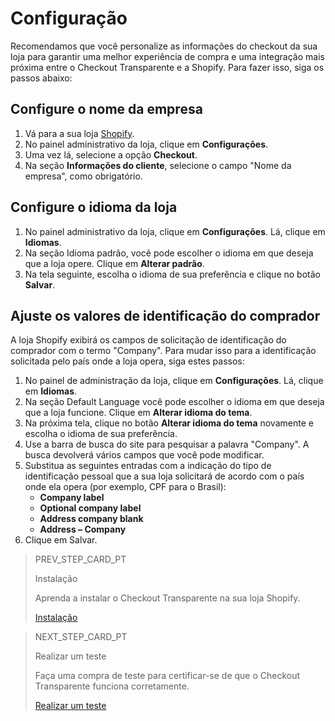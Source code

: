 # Configuração

Recomendamos que você personalize as informações do checkout da sua loja para garantir uma melhor experiência de compra e uma integração mais próxima entre o Checkout Transparente e a Shopify. Para fazer isso, siga os passos abaixo:

## Configure o nome da empresa

1. Vá para a sua loja [Shopify](https://accounts.shopify.com/store-login).
2. No painel administrativo da loja, clique em **Configurações**.
3. Uma vez lá, selecione a opção **Checkout**.
4. Na seção **Informações do cliente**, selecione o campo "Nome da empresa", como obrigatório.

## Configure o idioma da loja

1. No painel administrativo da loja, clique em **Configurações**. Lá, clique em **Idiomas**.
2. Na seção Idioma padrão, você pode escolher o idioma em que deseja que a loja opere. Clique em **Alterar padrão**. 
3. Na tela seguinte, escolha o idioma de sua preferência e clique no botão **Salvar**.


## Ajuste os valores de identificação do comprador

A loja Shopify exibirá os campos de solicitação de identificação do comprador com o termo "Company". Para mudar isso para a identificação solicitada pelo país onde a loja opera, siga estes passos:

1. No painel de administração da loja, clique em **Configurações**. Lá, clique em **Idiomas**.
2. Na seção Default Language você pode escolher o idioma em que deseja que a loja funcione. Clique em **Alterar idioma do tema**.
3. Na próxima tela, clique no botão **Alterar idioma do tema** novamente e escolha o idioma de sua preferência.
4. Use a barra de busca do site para pesquisar a palavra "Company". A busca devolverá vários campos que você pode modificar.
5. Substitua as seguintes entradas com a indicação do tipo de identificação pessoal que a sua loja solicitará de acordo com o país onde ela opera (por exemplo, CPF para o Brasil):
    * **Company label**
    * **Optional company label**
    * **Address company blank**
    * **Address – Company**
6. Clique em Salvar.

> PREV_STEP_CARD_PT
>
> Instalação
>
> Aprenda a instalar o Checkout Transparente na sua loja Shopify.
>
> [Instalação](/developers/pt/docs/shopify/checkout-transparente/installation)

> NEXT_STEP_CARD_PT
>
> Realizar um teste
>
> Faça uma compra de teste para certificar-se de que o Checkout Transparente funciona corretamente.
>
> [Realizar um teste](/developers/pt/docs/shopify/checkout-transparente/integration-test)
